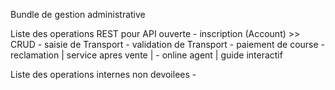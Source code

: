 Bundle de gestion administrative 


Liste des operations REST  pour API ouverte 
    - inscription (Account) >> CRUD
    - saisie de Transport
    - validation de Transport
    - paiement de course
    - reclamation  |  service apres vente  |
    - online agent |  guide interactif 
    
    
Liste des operations internes non devoilees
    - 